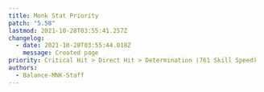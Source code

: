 ```yaml
---
title: Monk Stat Priority
patch: "5.58"
lastmod: 2021-10-28T03:55:41.257Z
changelog:
  - date: 2021-10-28T03:55:44.018Z
    message: Created page
priority: Critical Hit > Direct Hit > Determination (761 Skill Speed)
authors:
  - Balance-MNK-Staff
---
```

